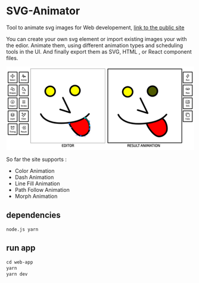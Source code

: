 # SVG-Animator
Tool to animate svg images for Web developement, [link to the public site](https://svg-animator.vercel.app/)

You can create your own svg element or import existing images your with the edior. 
Animate them, using different animation types and scheduling tools in the UI.
And finally export them as SVG, HTML , or React component files.

![Screenshot](web-app/public/guide/im1.png)

So far the site supports : 
- Color Animation
- Dash Animation
- Line Fill Animation
- Path Follow Animation
- Morph Animation




## dependencies

```
node.js yarn
```

## run app 
```
cd web-app
yarn
yarn dev
```
